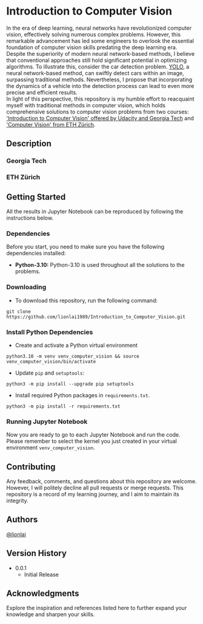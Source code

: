 # Introduction to Computer Vision
In the era of deep learning, neural networks have revolutionized computer vision, effectively solving numerous complex problems. However, this remarkable advancement has led some engineers to overlook the essential foundation of computer vision skills predating the deep learning era. Despite the superiority of modern neural network-based methods, I believe that conventional approaches still hold significant potential in optimizing algorithms. To illustrate this, consider the car detection problem. [YOLO](https://arxiv.org/abs/1506.02640), a neural network-based method, can swiftly detect cars within an image, surpassing traditional methods. Nevertheless, I propose that incorporating the dynamics of a vehicle into the detection process can lead to even more precise and efficient results.  
In light of this perspective, this repository is my humble effort to reacquaint myself with traditional methods in computer vision, which holds comprehensive solutions to computer vision problems from two courses: ['Introduction to Computer Vision' offered by Udacity and Georgia Tech](https://www.udacity.com/course/introduction-to-computer-vision--ud810) and ['Computer Vision' from ETH Zürich](https://cvg.ethz.ch/teaching/compvis/).  


## Description

### Georgia Tech

### ETH Zürich

## Getting Started
All the results in Jupyter Notebook can be reproduced by following the instructions below.

### Dependencies
Before you start, you need to make sure you have the following dependencies installed:
* **Python-3.10:** Python-3.10 is used throughout all the solutions to the problems. 

### Downloading
* To download this repository, run the following command:
```shell
git clone https://github.com/lionlai1989/Introduction_to_Computer_Vision.git
```

### Install Python Dependencies
- Create and activate a Python virtual environment
```
python3.10 -m venv venv_computer_vision && source venv_computer_vision/bin/activate
```
- Update `pip` and `setuptools`:
```
python3 -m pip install --upgrade pip setuptools
```
- Install required Python packages in `requirements.txt`.
```
python3 -m pip install -r requirements.txt
```

### Running Jupyter Notebook
Now you are ready to go to each Jupyter Notebook and run the code. Please remember to select the kernel you just created in your virtual environment `venv_computer_vision`.

## Contributing

Any feedback, comments, and questions about this repository are welcome. However, I will politely decline all pull requests or merge requests. This repository is a record of my learning journey, and I aim to maintain its integrity.

## Authors

[@lionlai](https://github.com/lionlai1989)

## Version History

* 0.0.1
    * Initial Release

## Acknowledgments
Explore the inspiration and references listed here to further expand your knowledge and sharpen your skills.

<!-- 
https://docs.google.com/spreadsheets/d/1ecUGIyhYOfQPi3HPXb-7NndrLgpX_zgkwsqzfqHPaus/pubhtml

Find time to do the assignments in the speard sheet above.

https://faculty.cc.gatech.edu/~afb/classes/CS4495-Fall2014/ -->
